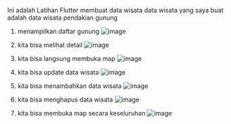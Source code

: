 Ini adalah Latihan Flutter membuat data wisata
data wisata yang saya buat adalah data wisata pendakian gunung
1. menampilkan daftar gunung
  ![image](https://github.com/user-attachments/assets/9bf93bbb-bee0-48c7-a9ff-49fec9912394)

2. kita bisa melihat detail
   ![image](https://github.com/user-attachments/assets/abcf35ba-226e-4548-936c-f89f8d0b1321)

3. kita bisa langsung membuka map
   ![image](https://github.com/user-attachments/assets/744c1569-e9a0-4700-a353-ba11af459aba)

4. kita bisa update data wisata
   ![image](https://github.com/user-attachments/assets/19191aa5-179d-42d9-a220-821c9cadb767)

5. kita bisa menambahkan data wisata
   ![image](https://github.com/user-attachments/assets/89351fe4-0fbe-404e-971d-e08698a5bc83)

6. kita bisa menghapus data wisata
   ![image](https://github.com/user-attachments/assets/802c47fd-1bcf-4ec0-80bc-0461ad04fba0)

7. kita bisa membuka map secara keseluruhan
   ![image](https://github.com/user-attachments/assets/30137c3f-800d-4032-8bd5-e10bc5e7c552)


